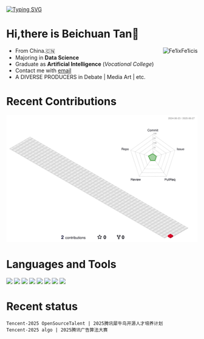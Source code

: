 [![Typing SVG](https://readme-typing-svg.demolab.com?font=Microsoft+YaHei&weight=900&pause=1000&center=true&vCenter=true&random=true&width=435&lines=%E2%80%9C%E5%AD%B8%E6%9C%80%E4%B8%8A%E4%B9%98%EF%BC%8C%E4%B8%8D%E8%90%BD%E9%82%AA%E8%A6%8B%E2%80%9D;%E2%80%9C%E7%88%B2%E4%BA%BA%E8%A6%AA%E5%92%8C%EF%BC%8C%E8%87%AA%E6%88%90%E4%B8%80%E6%B4%BE%E2%80%9D)](https://git.io/typing-svg)



# Hi,there is **Beichuan Tan**👋
<img align="right"  src="https://github-readme-stats.vercel.app/api?username=Fe1ixFe1icis&count_private=true&show_icons=true" alt="Fe1ixFe1icis" />

- From China.🇨🇳
- Majoring in **Data Science**
- Graduate as **Artificial Intelligence** (*Vocational College*)
- Contact me with [email](FelixFelicisTan@outlook.com)
- A DIVERSE PRODUCERS in Debate | Media Art | etc.


# Recent Contributions
![Personal 3D Metrics](./profile-3d-contrib/profile-gitblock.svg)


# **Languages and Tools**  
<code><img height="20" src="https://cdn.jsdelivr.net/npm/simple-icons@3.12.2/icons/python.svg"></code>
<code><img height="20" src="https://cdn.jsdelivr.net/npm/simple-icons@3.12.2/icons/html5.svg"></code>
<code><img height="20" src="https://cdn.jsdelivr.net/npm/simple-icons@3.12.2/icons/css3.svg"></code>
<code><img height="20" src="https://cdn.jsdelivr.net/npm/simple-icons@3.12.2/icons/javascript.svg"></code>
<code><img height="20" src="https://cdn.jsdelivr.net/npm/simple-icons@3.12.2/icons/sublimetext.svg"></code>
<code><img height="20" src="https://cdn.jsdelivr.net/npm/simple-icons@3.12.2/icons/pycharm.svg"></code>
<code><img height="20" src="https://cdn.jsdelivr.net/npm/simple-icons@3.12.2/icons/git.svg"></code>
<code><img height="20" src="https://cdn.jsdelivr.net/npm/simple-icons@3.12.2/icons/mysql.svg"></code>


# **Recent status**
<!--START_SECTION:waka-->

```txt
Tencent-2025 OpenSourceTalent | 2025腾讯犀牛鸟开源人才培养计划
Tencent-2025 algo | 2025腾讯广告算法大赛
```

<!--END_SECTION:waka-->
